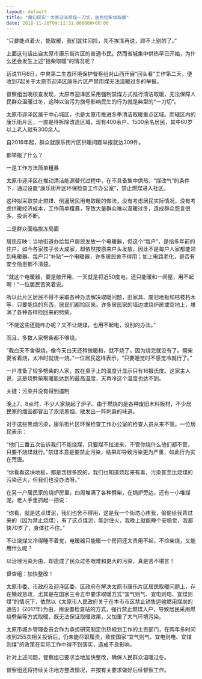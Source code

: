 ```yaml
---
layout: default
title: "魔幻现实：太原迎泽禁煤一刀切，居民捡柴烧取暖"
date: 2018-11-20T09:11:31.000000+00:00
---
```


“只要能点着火，能取暖，我们就往回捡，先不挨冻再说，顾不上别的了。”

上面这句话出自太原市康乐街片区的普通市民。然而省城集中供热早已开始，为什么还会发生上述“拾柴取暖”的情况呢？

话说11月6日，中央第二生态环境保护督察组对山西开展“回头看”工作第二天，便收到7起关于太原市迎泽区康乐片区严禁用煤无法温暖过冬的举报。

督察组当晚核查发现，太原市迎泽区采用强制禁煤方式推行清洁取暖，无法保障人民群众温暖过冬，这种以治污为旗号影响民生的行为就是典型的“一刀切”。

太原市迎泽区属于中心城区，也是太原市推进冬季清洁取暖重点区域。而辖区内的康乐街片区，一直是待拆除改造区域，现有400余户、1500余名居民，其中60岁以上老人就有300余人。

自2016年起，群众就康乐街片区供暖问题举报就达309件。

都举报了什么？

一是工作方法简单粗暴

太原市迎泽区在推动清洁能源替代过程中，在不具备集中供热、“煤改气”的条件下，通过设置“康乐街片区环保检查工作办公室”，禁止燃煤进入社区。

这种拟采取禁止燃煤、倒逼居民用电取暖的做法，没有考虑居民实际情况，没有考虑供暖经济成本，工作简单粗暴，导致大量群众难以温暖过冬，造成群众怨言很多，投诉不断。

二是群众面临挨冻局面

居民反映：当地街道办给每户居民发放一个电暖器，但这个“每户”，是指多年前的住户。如今各家孩子长大成家，却依然按原来户头发放，因此不是每户人家都能领到电暖器。每户只“补贴”一个电暖器，许多居民舍不得用；加上电路老化，是否有安全隐患都不清楚。

“就这个电暖器，要是敞开用，一天就是将近50度电，还只能暖和一间屋，用不起啊！”一位居民苦笑着说。

所以此片区居民不得不采取各种办法解决取暖问题，旧家具、废旧地板和枯枝朽木等，只要能烧的东西，居民们都捡回来。许多居民家的墙边或烧炉房或空地上，堆满了各种各样捡回来的劈柴。

“不烧这些还能咋办呢？又不让烧煤，也用不起电，没别的办法。”

而且，多数人家劈柴都不够烧。

“我白天不舍得烧，像今天白天还稍微暖和，就不烧了，因为烧完就没有了。劈柴要省着烧，太冷时就烧一烧。”一位居民这样表示。“只要睡觉时不感觉冷就行了。”

一户准备了较多劈柴的人家，放在桌子上的温度计显示只有16摄氏度。这家主人说，这是烧劈柴取暖能达到的最高温度，天再冷这个温度也达不到。

关键：污染并没有得到遏制

晚上7、8点时，不少人家烧起了炉子。由于燃烧的是各种废旧木料板材，不少居民家的烟囱都冒出了浓浓黑烟，散发出一阵刺鼻的味道。

对于这些黑烟污染，康乐街片区环保检查工作办公室的检查人员从来不管。一位居民表示：

“他们三番五次告诉我们不能烧煤，只要煤不拉进来，不管你烧什么他们都不管，只要不烧煤就行。”禁煤本意是要禁止污染，结果却导致污染更为严重，如此行为实在荒唐。

“你看看这块地板，都是含很多胶的，我们也知道烧起来有毒，污染甚至比烧煤的污染还大，但我们也没办法呀。”

在另一户居民家的烧炉房里，四周堆满了各种劈柴，在锅炉旁边，还有一小堆煤泥。老人手里抓起一把说：

“你看，就是这点煤泥，我们也舍不得用，这是我一个街坊心疼我，偷偷给我背过来的（因为禁止烧煤），有了这点煤泥，能封住火，我晚上就能睡个安稳觉，我都快70岁了，身体扛不住。”

不让烧煤又冷得睡不着觉，电暖器只能暖一个房间还太贵用不起，不捡柴烧，又能用什么呢？


以治理污染为由，却造成了民众过冬艰难和更大的污染，真是苦不堪言！

督查组：加快整改！

太原市委、市政府及迎泽区委、区政府在解决太原市康乐片区居民取暖问题上，存在懒政怠政，尤其是在国家三令五申要求取暖方式“宜气则气、宜电则电、宜煤则煤”的情况下，依然以《太原市人民政府关于在本市市区禁止销售运输燃用煤炭的通告》(2017年)为由，用设置检查站的方式，强行禁止燃煤入户，导致居民采用燃烧劈柴等方式取暖，既无法保证取暖效果，又加重了大气环境污染。

太原市城乡管理委员会作为承担研究制定供热规划工作的主责部门，在两年多时间收到255次相关投诉后，仍未能尽职履责，致使国家“宜气则气、宜电则电、宜煤则煤”的政策在实际工作中得不到落实，造成不良影响。

针对上述问题，督察组已要求当地加快整改，确保人民群众温暖过冬。

督察组还将持续关注地方整改情况，并按有关要求做好后续督察工作。

